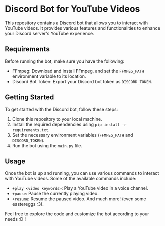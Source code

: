 # Discord Bot for YouTube Videos

This repository contains a Discord bot that allows you to interact with YouTube videos. It provides various features and functionalities to enhance your Discord server's YouTube experience.

## Requirements

Before running the bot, make sure you have the following:

- FFmpeg: Download and install FFmpeg, and set the `FFMPEG_PATH` environment variable to its location.
- Discord Bot Token: Export your Discord bot token as `DISCORD_TOKEN`.

## Getting Started

To get started with the Discord bot, follow these steps:

1. Clone this repository to your local machine.
2. Install the required dependencies using `pip install -r requirements.txt`.
3. Set the necessary environment variables (`FFMPEG_PATH` and `DISCORD_TOKEN`).
4. Run the bot using the `main.py` file.

## Usage

Once the bot is up and running, you can use various commands to interact with YouTube videos. Some of the available commands include:

- `+play <video keywords>`: Play a YouTube video in a voice channel.
- `+pause`: Pause the currently playing video.
- `+resume`: Resume the paused video.
And much more! (even some eastereggs :3).

Feel free to explore the code and customize the bot according to your needs :D !

